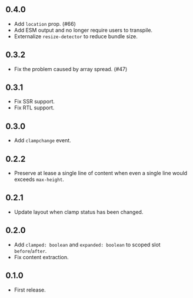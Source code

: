 ## 0.4.0

* Add `location` prop. (#66)
* Add ESM output and no longer require users to transpile.
* Externalize `resize-detector` to reduce bundle size.

## 0.3.2

* Fix the problem caused by array spread. (#47)

## 0.3.1

* Fix SSR support.
* Fix RTL support.

## 0.3.0

* Add `clampchange` event.

## 0.2.2

* Preserve at lease a single line of content when even a single line would exceeds `max-height`.

## 0.2.1

* Update layout when clamp status has been changed.

## 0.2.0

* Add `clamped: boolean` and `expanded: boolean` to scoped slot `before`/`after`.
* Fix content extraction.

## 0.1.0

* First release.